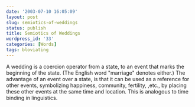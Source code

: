 ```yaml
---
date: '2003-07-10 16:05:09'
layout: post
slug: semiotics-of-weddings
status: publish
title: Semiotics of Weddings
wordpress_id: '33'
categories: [Words]
tags: bloviating
---
```


A wedding is a coercion operator from a state, to an event that marks the beginning of the state.  (The English word "marriage" denotes either.)  The advantage of an event over a state, is that it can be used as a reference for other events, symbolizing happiness, community, fertility, ,etc., by placing these other events at the same time and location.  This is analogous to time binding in linguistics.

